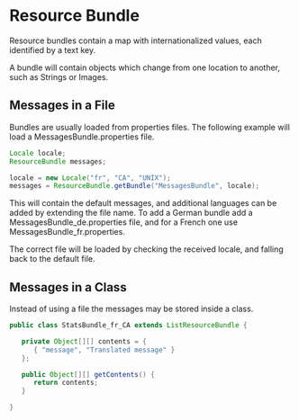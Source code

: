 # Resource Bundle

Resource bundles contain a map with internationalized values, each identified by a text key.

A bundle will contain objects which change from one location to another, such as Strings or Images.

## Messages in a File

Bundles are usually loaded from properties files. The following example will load a MessagesBundle.properties file.

```java
Locale locale;
ResourceBundle messages;

locale = new Locale("fr", "CA", "UNIX");
messages = ResourceBundle.getBundle("MessagesBundle", locale);
```

This will contain the default messages, and additional languages can be added by extending the file name. To add a German bundle add a MessagesBundle\_de.properties file, and for a French one use MessagesBundle\_fr.properties.

The correct file will be loaded by checking the received locale, and falling back to the default file.

## Messages in a Class

Instead of using a file the messages may be stored inside a class.

```java
public class StatsBundle_fr_CA extends ListResourceBundle {

   private Object[][] contents = {
      { "message", "Translated message" }
   };

   public Object[][] getContents() {
      return contents;
   }

}
```

